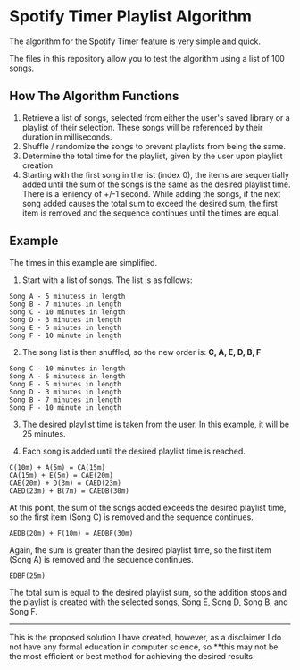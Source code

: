 # Spotify Timer Playlist Algorithm
The algorithm for the Spotify Timer feature is very simple and quick. 

The files in this repository allow you to test the algorithm using a list of 100 songs.


## How The Algorithm Functions
1. Retrieve a list of songs, selected from either the user's saved library or a playlist of their selection. These songs will be referenced by their duration in milliseconds.
2. Shuffle / randomize the songs to prevent playlists from being the same.
3. Determine the total time for the playlist, given by the user upon playlist creation.
4. Starting with the first song in the list (index 0), the items are sequentially added until the sum of the songs is the same as the desired playlist time. There is a leniency of +/-1 second. While adding the songs, if the next song added causes the total sum to exceed the desired sum, the first item is removed and the sequence continues until the times are equal.

## Example
The times in this example are simplified. 

1. Start with a list of songs. The list is as follows:
```
Song A - 5 minutess in length
Song B - 7 minutes in length
Song C - 10 minutes in length
Song D - 3 minutes in length
Song E - 5 minutes in length
Song F - 10 minute in length
```

2. The song list is then shuffled, so the new order is: **C, A, E, D, B, F**
```
Song C - 10 minutes in length
Song A - 5 minutess in length
Song E - 5 minutes in length
Song D - 3 minutes in length
Song B - 7 minutes in length
Song F - 10 minute in length
```

3. The desired playlist time is taken from the user. In this example, it will be 25 minutes.

4. Each song is added until the desired playlist time is reached.
```
C(10m) + A(5m) = CA(15m)
CA(15m) + E(5m) = CAE(20m)
CAE(20m) + D(3m) = CAED(23m)
CAED(23m) + B(7m) = CAEDB(30m)
```
At this point, the sum of the songs added exceeds the desired playlist time, so the first item (Song C) is removed and the sequence continues.
```
AEDB(20m) + F(10m) = AEDBF(30m)
```
Again, the sum is greater than the desired playlist time, so the first item (Song A) is removed and the sequence continues.
```
EDBF(25m)
```
The total sum is equal to the desired playlist sum, so the addition stops and the playlist is created with the selected songs, Song E, Song D, Song B, and Song F.

---

This is the proposed solution I have created, however, as a disclaimer I do not have any formal education in computer science, so **this may not be the most efficient or best method for achieving the desired results.

